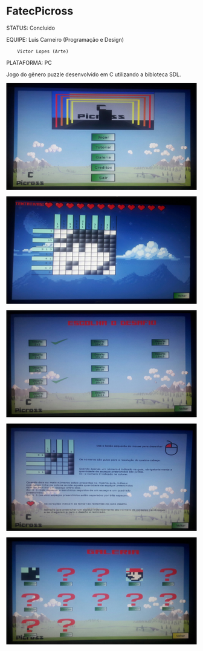 # FatecPicross

STATUS: Concluido

EQUIPE: Luis Carneiro (Programação e Design)

        Victor Lopes (Arte)

PLATAFORMA: PC

Jogo do gênero puzzle desenvolvido em C utilizando a bibloteca SDL.

![](Imagens/fatec_picross_3.png)

![](Imagens/fatec_picross_2.png)

![](Imagens/fatec_picross_1.png)

![](Imagens/fatec_picross_4.png)

![](Imagens/fatec_picross_5.png)
